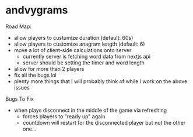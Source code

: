 # andvygrams



Road Map:
- allow players to customize duration (default: 60s)
- allow players to customize anagram length (default: 6)
- move a lot of client-side calculations onto server
    - currently server is fetching word data from nextjs api
    - server should be setting the timer and word length
- allow for more than 2 players
- fix all the bugs lol
- plenty more things that I will probably think of while I work on the above issues


Bugs To Fix
- when plays disconnect in the middle of the game via refreshing
    - forces players to "ready up" again
    - countdown will restart for the disconnected player but not the other one...
    